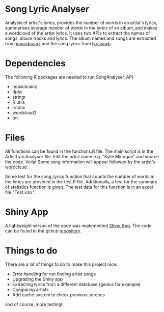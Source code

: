 <h1> Song Lyric Analyser </h1>

Analysis of artist's lyrics, provides the number of words in an artist's lyrics, summarises average number of words in the lyrics of an album, and makes a wordcloud of the artist lyrics.
It uses two APIs to extract the names of songs, album tracks and lyrics. The album names and songs are extracted from [musicbrainz](https://musicbrainz.org) and the song lyrics from [lyricsovh](https://lyricsovh.docs.apiary.io/).

<h1> Dependencies </h1>

The following R packages are needed to run SongAnalyser_API

* musicbrainz
* dplyr
* stringr
* R.utils
* rstatix
* wordcloud2
* tm

<h1> Files </h1>

All functions can be found in the functions.R file.  The main script is in the ArtistLyricAnalyser file. Edit the artist name e.g. "Kylie Minogue" and source the code. Voila! Some song information will appear followed by the artist's wordcloud.


Some test for the song_lyrics function that counts the number of words in the lyrics are provided in the test.R file. Additionally, a test for the summary of statistics function is given. The test data for this function is in an excel file "Test.xlsx".

<h1> Shiny App </h1>

A lightweight verson of the code was implemented [Shiny App](https://cocouk.shinyapps.io/Artist_Lyrics_Analyser).  The code can be found in the github [repository](https://github.com/CocoUK/Song_Analyser_ShinnyApp).

<h1> Things to do </h1>
There are a lot of things to do to make this project nice:

* Error handling for not finding artist songs
* Upgrading the Shiny app
* Extracting lyrics from a different database (genius for example)
* Comparing artists
* Add cache system to check previous serches


and of course, more testing!


